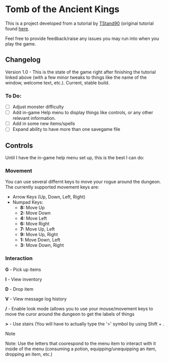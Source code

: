 # Tomb of the Ancient Kings
This is a project developed from a tutorial by [TStand90](https://github.com/TStand90) (original tutorial found [here](https://rogueliketutorials.com/).

Feel free to provide feedback/raise any issues you may run into when you play the game. 

## Changelog
Version 1.0 - This is the state of the game right after finishing the tutorial linked above (with a few minor tweaks to things like the name of the window, welcome text, etc.). Current, stable build.

### To Do:
- [ ] Adjust monster difficulty
- [ ] Add in-game Help menu to display things like controls, or any other relevant information.
- [ ] Add in some new items/spells
- [ ] Expand ability to have more than one savegame file

## Controls
Until I have the in-game help menu set up, this is the best I can do:

### Movement
You can use several differnt keys to move your rogue around the dungeon. The currently supported movement keys are:

- Arrow Keys (Up, Down, Left, Right)
- Numpad Keys:
  -  **8:** Move Up
  -  **2:** Move Down
  -  **4:** Move Left
  -  **6:** Move Right
  -  **7:** Move Up, Left
  -  **9:** Move Up, Right
  -  **1:** Move Down, Left
  -  **3:** Move Down, Right

### Interaction
**G** -  Pick up items

**I** -  View inventory

**D** -  Drop item

**V** -  View message log history

**/** -  Enable look mode (allows you to use your mouse/movement keys to move the curor around the dungeon to get the labels of things

**>** -  Use stairs (You will have to actually type the '>' symbol by using Shift + .

> [!NOTE]
> Note: Use the letters that coorespond to the menu item to interact with it inside of the menu (consuming a potion, equipping/unequipping an item, dropping an item, etc.)

  
